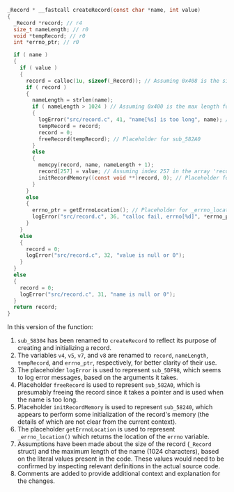```c
_Record * __fastcall createRecord(const char *name, int value)
{
  _Record *record; // r4
  size_t nameLength; // r0
  void *tempRecord; // r0
  int *errno_ptr; // r0

  if ( name )
  {
    if ( value )
    {
      record = calloc(1u, sizeof(_Record)); // Assuming 0x408 is the size of the _Record struct
      if ( record )
      {
        nameLength = strlen(name);
        if ( nameLength > 1024 ) // Assuming 0x400 is the max length for name
        {
          logError("src/record.c", 41, "name[%s] is too long", name); // Placeholder for sub_5DF98
          tempRecord = record;
          record = 0;
          freeRecord(tempRecord); // Placeholder for sub_582A0
        }
        else
        {
          memcpy(record, name, nameLength + 1);
          record[257] = value; // Assuming index 257 in the array 'record' corresponds to the 'value' field
          initRecordMemory((const void **)record, 0); // Placeholder for sub_58240
        }
      }
      else
      {
        errno_ptr = getErrnoLocation(); // Placeholder for _errno_location()
        logError("src/record.c", 36, "calloc fail, errno[%d]", *errno_ptr); // Placeholder for sub_5DF98
      }
    }
    else
    {
      record = 0;
      logError("src/record.c", 32, "value is null or 0");
    }
  }
  else
  {
    record = 0;
    logError("src/record.c", 31, "name is null or 0");
  }
  return record;
}
```

In this version of the function:

1. `sub_58304` has been renamed to `createRecord` to reflect its purpose of creating and initializing a record.
2. The variables `v4`, `v5`, `v7`, and `v8` are renamed to `record`, `nameLength`, `tempRecord`, and `errno_ptr`, respectively, for better clarity of their use.
3. The placeholder `logError` is used to represent `sub_5DF98`, which seems to log error messages, based on the arguments it takes.
4. Placeholder `freeRecord` is used to represent `sub_582A0`, which is presumably freeing the record since it takes a pointer and is used when the name is too long.
5. Placeholder `initRecordMemory` is used to represent `sub_58240`, which appears to perform some initialization of the record's memory (the details of which are not clear from the current context).
6. The placeholder `getErrnoLocation` is used to represent `_errno_location()` which returns the location of the `errno` variable.
7. Assumptions have been made about the size of the record (`_Record` struct) and the maximum length of the name (1024 characters), based on the literal values present in the code. These values would need to be confirmed by inspecting relevant definitions in the actual source code.
8. Comments are added to provide additional context and explanation for the changes.